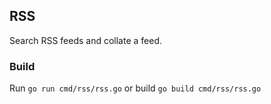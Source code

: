 ## RSS

Search RSS feeds and collate a feed.

### Build

Run `go run cmd/rss/rss.go` or build `go build cmd/rss/rss.go`
